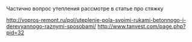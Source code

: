 Частично вопрос утепления рассмотре в статье про стяжку

http://vopros-remont.ru/pol/uteplenie-pola-svoimi-rukami-betonnogo-i-derevyannogo-raznymi-sposobami/
http://www.tanvest.com/page.php?pid=32


